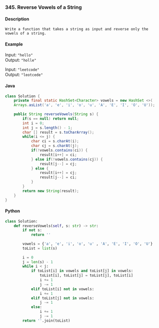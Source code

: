 ### 345. Reverse Vowels of a String

#### Description
`Write a function that takes a string as input and reverse only the vowels of a string.`  

#### Example
Input: `"hello"`  
Output: `"holle"`

Input: `"leetcode"`  
Output: `"leotcede"`  

#### Java

```java
class Solution {
    private final static HashSet<Character> vowels = new HashSet <>(
    Arrays.asList('a', 'e', 'i', 'o', 'u', 'A', 'E', 'I', 'O', 'U'));
        
    public String reverseVowels(String s) {
        if(s == null) return null;
        int i = 0;
        int j = s.length() - 1;
        char [] result = s.toCharArray();
        while(i <= j) {
            char ci = s.charAt(i);
            char cj = s.charAt(j);
            if(!vowels.contains(ci)) {
                result[i++] = ci;
            } else if(!vowels.contains(cj)) {
                result[j--] = cj;
            } else {
                result[i++] = cj;
                result[j--] = ci;
            }
        }
        return new String(result);
    }
}
```

#### Python

```python
class Solution:
    def reverseVowels(self, s: str) -> str:
        if not s:
            return ''
        
        vowels = {'a', 'e', 'i', 'o', 'u' , 'A', 'E', 'I', 'O', 'U'}
        toList = list(s)
        
        i = 0
        j = len(s) - 1
        while i < j:
            if toList[i] in vowels and toList[j] in vowels:
                toList[i], toList[j] = toList[j], toList[i]
                i += 1
                j -= 1
            elif toList[i] not in vowels:
                i += 1
            elif toList[j] not in vowels:
                j -= 1
            else:
                i += 1
                j -= 1
        return ''.join(toList)
```

